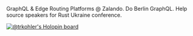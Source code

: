 GraphQL & Edge Routing Platforms @ Zalando.
Do Berlin GraphQL.
Help source speakers for Rust Ukraine conference.

[![@trkohler's Holopin board](https://holopin.io/api/user/board?user=trkohler)](https://holopin.io/@trkohler)
